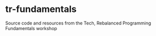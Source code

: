 # tr-fundamentals
Source code and resources from the Tech, Rebalanced Programming Fundamentals workshop
